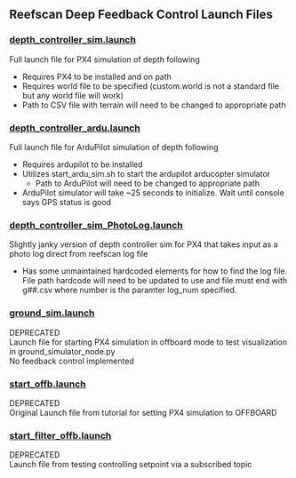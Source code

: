 ## Reefscan Deep Feedback Control Launch Files

### [depth_controller_sim.launch](depth_controller_sim.launch)
Full launch file for PX4 simulation of depth following
- Requires PX4 to be installed and on path
- Requires world file to be specified (custom.world is not a standard file but any world file will work)
- Path to CSV file with terrain will need to be changed to appropriate path

### [depth_controller_ardu.launch](depth_controller_ardu.launch)
Full launch file for ArduPilot simulation of depth following
- Requires ardupilot to be installed
- Utilizes start_ardu_sim.sh to start the ardupilot arducopter simulator
    - Path to ArduPilot will need to be changed to appropriate path
- ArduPilot simulator will take ~25 seconds to initialize. Wait until console says GPS status is good

### [depth_controller_sim_PhotoLog.launch](depth_controller_sim_PhotoLog.launch)
Slightly janky version of depth controller sim for PX4 that takes input as a photo log direct from reefscan log file
- Has some unmaintained hardcoded elements for how to find the log file. File path hardcode will need to be updated to use and file must end with g##.csv where number is the paramter log_num specified.

### [ground_sim.launch](ground_sim.launch)
DEPRECATED  
Launch file for starting PX4 simulation in offboard mode to test visualization in ground_simulator_node.py  
No feedback control implemented 

### [start_offb.launch](start_offb.launch)
DEPRECATED  
Original Launch file from tutorial for setting PX4 simulation to OFFBOARD 

### [start_filter_offb.launch](start_filter_offb.launch)
DEPRECATED  
Launch file from testing controlling setpoint via a subscribed topic